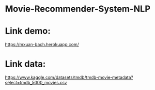 # Movie-Recommender-System-NLP

# Link demo:
https://mxuan-bach.herokuapp.com/

# Link data:
https://www.kaggle.com/datasets/tmdb/tmdb-movie-metadata?select=tmdb_5000_movies.csv
